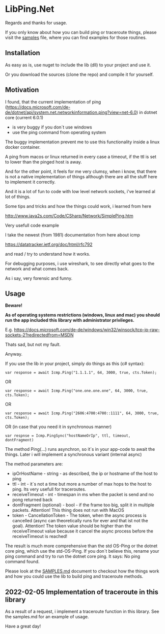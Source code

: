 # LibPing.Net

Regards and thanks for usage.

If you only know about how you can build ping or traceroute things, please visit the <a href="SAMPLES.md">samples</a> file, where you can find examples for those routines.

## Installation
As easy as is, use nuget to include the lib (dll) to your project and use it.

Or you download the sources (clone the repo) and compile it for yourself.

## Motivation
I found, that the current implementation of ping (https://docs.microsoft.com/de-de/dotnet/api/system.net.networkinformation.ping?view=net-6.0) in dotnet core (current 6.0.1)
- is very buggy if you don´t use windows
- use the ping command from operating system

The buggy implementation prevent me to use this functionality inside a linux docker container.

A ping from macos or linux returned in every case a timeout, if the ttl is set to lower than the pinged host is away.

And for the other point, it feels for me very clumsy, when i know, that there is not a native implementation of things although there are all the stuff here to implement it correctly.

And it is a lot of fun to code with low level network sockets, i've learned al lot of things.

Some tips and tricks and how the things could work, i learned from here

http://www.java2s.com/Code/CSharp/Network/SimplePing.htm

Very usefull code example


I take the newest (from 1981) documentation from here about icmp

https://datatracker.ietf.org/doc/html/rfc792

and read / try to understand how it works.

For debugging purposes, i use wireshark, to see directly what goes to the network and what comes back.

As i say, very forensic and funny.

## Usage
**Beware!**

**As of operating systems restrictions (windows, linux and mac) you should run the app included this library with administrator privileges.**

E.g. https://docs.microsoft.com/de-de/windows/win32/winsock/tcp-ip-raw-sockets-2?redirectedfrom=MSDN


Thats sad, but not my fault.


Anyway.


If you use the lib in your project, simply do things as this (c# syntax):


`var response = await Icmp.Ping("1.1.1.1", 64, 3000, true, cts.Token);`


OR


`var response = await Icmp.Ping("one.one.one.one", 64, 3000, true, cts.Token);`


OR


`var response = await Icmp.Ping("2606:4700:4700::1111", 64, 3000, true, cts.Token);`

OR (in case that you need it in synchronous manner)

`var respnse = Icmp.PingSync("hostNameOrIp", ttl, timeout, dontFragment)`


The method Ping(...) runs asynchron, so it´s in your app-code to await the things.
Later i will implement a synchronous variant (internal async)

The method parameters are:
- ipOrHostName - string - as described, the ip or hostname of the host to ping
- ttl - int - it´s not a time but more a number of max hops to the host to ping. Its very usefull for traceroutes.
- receiveTimeout - int - timespan in ms when the packet is send and no pong returned back
- dontFragment (optional) - bool - if the frame too big, split it in multiple packets. Attention! This thing does not run with MacOS
- token - CancellationToken - The token, when the async process is cancelled (async can theoretically runs for ever and that ist not the goal). Attention! The token value should be higher than the receiveTimeout value because it cancel the async process before the receiveTimeout is reached!


The result is much more comprehensive than the std OS-Ping or the dotnet core ping, which use the std-OS-Ping.
If you don´t believe this, rename your ping command and try to run the dotnet core ping. It says: No ping command found.

Please look at the <a href="SAMPLES.md">SAMPLES.md</a> document to checkout how the things work and how you could use the lib to build ping and traceroute methods.

## 2022-02-05 Implementation of traceroute in this library
As a result of a request, i implement a traceroute function in this library. See the samples.md for an example of usage. 

Have a great day!